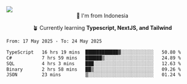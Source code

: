 
<img align = "center" src="https://readme-typing-svg.herokuapp.com?font=Fira+Code&size=25&pause=1000&color=00F713&center=true&vCenter=true&random=false&width=850&height=70&lines=Hi+There+%F0%9F%91%8B%2C+Im+Julian+Caesar;"/>
<br>

<div align = "center">
  📌 I'm from Indonesia
  
  🪴 Currently learning **Typescript, NextJS, and Tailwind**
</div>

<!--START_SECTION:waka-->

```txt
From: 17 May 2025 - To: 24 May 2025

TypeScript   16 hrs 19 mins  ████████████▓░░░░░░░░░░░░   50.80 %
C#           7 hrs 59 mins   ██████▒░░░░░░░░░░░░░░░░░░   24.89 %
SQL          4 hrs 3 mins    ███░░░░░░░░░░░░░░░░░░░░░░   12.63 %
Binary       2 hrs 58 mins   ██▒░░░░░░░░░░░░░░░░░░░░░░   09.26 %
JSON         23 mins         ▒░░░░░░░░░░░░░░░░░░░░░░░░   01.24 %
```

<!--END_SECTION:waka-->
